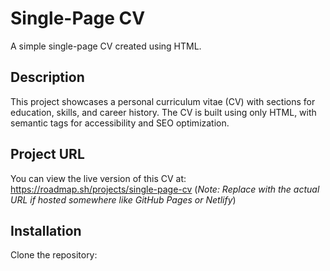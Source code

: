 # Single-Page CV

A simple single-page CV created using HTML.

## Description
This project showcases a personal curriculum vitae (CV) with sections for education, skills, and career history. The CV is built using only HTML, with semantic tags for accessibility and SEO optimization.

## Project URL
You can view the live version of this CV at:  
https://roadmap.sh/projects/single-page-cv
(*Note: Replace with the actual URL if hosted somewhere like GitHub Pages or Netlify*)

## Installation
Clone the repository:
